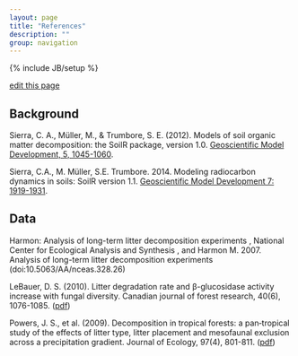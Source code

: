 ```yaml
---
layout: page
title: "References"
description: ""
group: navigation
---
```

{% include JB/setup %}

[edit this page](https://github.com/soil-metamodel/soil-metamodel.github.com/edit/master/references.md)

## Background


Sierra, C. A., Müller, M., & Trumbore, S. E. (2012). Models of soil organic matter decomposition: the SoilR package, version 1.0. [Geoscientific Model Development, 5, 1045-1060](http://www.geosci-model-dev.net/5/1045/2012/gmd-5-1045-2012.pdf).

Sierra, C.A., M. Müller, S.E. Trumbore. 2014. Modeling radiocarbon dynamics in soils: SoilR version 1.1. [Geoscientific Model Development 7: 1919-1931](http://www.geosci-model-dev.net/7/1919/2014/gmd-7-1919-2014.pdf).

## Data

Harmon: Analysis of long-term litter decomposition experiments , National Center for Ecological Analysis and Synthesis , and Harmon M. 2007. Analysis of long-term litter decomposition experiments (doi:10.5063/AA/nceas.328.26)

LeBauer, D. S. (2010). Litter degradation rate and β-glucosidase activity increase with fungal diversity. Canadian journal of forest research, 40(6), 1076-1085. 
([pdf](https://github.com/soil-metamodel/decomposition_datasets/blob/master/lebauer_2010_micrcosm/lebauer2010ldr.pdf?raw=true))

Powers, J. S., et al. (2009). Decomposition in tropical forests: a pan‐tropical study of the effects of litter type, litter placement and mesofaunal exclusion across a precipitation gradient. Journal of Ecology, 97(4), 801-811. ([pdf](https://github.com/soil-metamodel/decomposition_datasets/blob/master/powers_2009_litterbags/powers2009%20J%20Ecology.pdf?raw=true))

